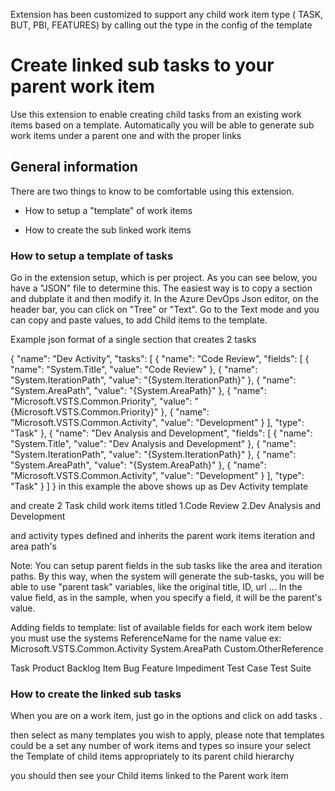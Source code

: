 Extension has been customized to support any child work item type ( TASK, BUT, PBI, FEATURES) by calling out the type in the config of the template

# Create linked sub tasks to your parent work item 

Use this extension to enable creating child tasks from an existing work items based on a template. Automatically you will be able to generate sub work items under a parent one and with the proper links

## General information

There are two things to know to be comfortable using this extension.

- How to setup a "template" of work items

- How to create the sub linked work items

### How to setup a template of tasks

Go in the extension setup, which is per project. As you can see below, you have a "JSON" file to determine this. The easiest way is to copy a section and dubplate it and then modify it. In the Azure DevOps Json editor, on the header bar, you can click on "Tree" or "Text". Go to the Text mode and you can copy and paste values, to add Child items to the template.

Example json format of a single section that creates 2 tasks

{
  "name": "Dev Activity",
  "tasks": [
    {
      "name": "Code Review",
      "fields": [
        {
          "name": "System.Title",
          "value": "Code Review"
        },
        {
          "name": "System.IterationPath",
          "value": "{System.IterationPath}"
        },
        {
          "name": "System.AreaPath",
          "value": "{System.AreaPath}"
        },
        {
          "name": "Microsoft.VSTS.Common.Priority",
          "value": "{Microsoft.VSTS.Common.Priority}"
        },
        {
          "name": "Microsoft.VSTS.Common.Activity",
          "value": "Development"
        }
      ],
      "type": "Task"
    },
    {
      "name": "Dev Analysis and Development",
      "fields": [
        {
          "name": "System.Title",
          "value": "Dev Analysis and Development"
        },
        {
          "name": "System.IterationPath",
          "value": "{System.IterationPath}"
        },
        {
          "name": "System.AreaPath",
          "value": "{System.AreaPath}"
        },
        {
          "name": "Microsoft.VSTS.Common.Activity",
          "value": "Development"
        }
      ],
      "type": "Task"
    }
  ]
}
in this example the above shows up as Dev Activity template

and create 2 Task child work items titled 1.Code Review 2.Dev Analysis and Development

and activity types defined and inherits the parent work items iteration and area path's

Note: You can setup parent fields in the sub tasks like the area and iteration paths. By this way, when the system will generate the sub-tasks, you will be able to use "parent task" variables, like the original title, ID, url ... In the value field, as in the sample, when you specify a field, it will be the parent's value.

Adding fields to template:
list of available fields for each work item below you must use the systems ReferenceName for the name value ex: Microsoft.VSTS.Common.Activity System.AreaPath Custom.OtherReference

Task
Product Backlog Item
Bug
Feature
Impediment
Test Case
Test Suite
### How to create the linked sub tasks

When you are on a work item, just go in the options and click on add tasks .

then select as many templates you wish to apply, please note that templates could be a set any number of work items and types so insure your select the Template of child items appropriately to its parent child hierarchy

you should then see your Child items linked to the Parent work item
